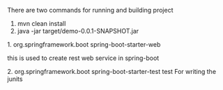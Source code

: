 There are two commands for running and building project
1) mvn clean install
2) java -jar target/demo-0.0.1-SNAPSHOT.jar

 1.<dependency>
			<groupId>org.springframework.boot</groupId>
			<artifactId>spring-boot-starter-web</artifactId>
		</dependency>

  this is used to create rest web service in spring-boot

2.<dependency>
			<groupId>org.springframework.boot</groupId>
			<artifactId>spring-boot-starter-test</artifactId>
			<scope>test</scope>
		</dependency>
 For writing the junits

